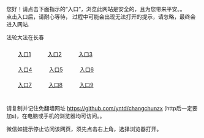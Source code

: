 您好！请点击下面指示的“入口”，浏览此网站是安全的，且为您带来平安。。 <br/>
点击入口后，请耐心等待， 过程中可能会出现无法打开的提示，请忽略，最终会进入网站. </br>

法轮大法在长春<br/>
<div style="padding:10px"><a style="margin:20px" target="_blank" href="https://dgongaxzdcpgr.cloudfront.net/2Qpsp?tnxib" id="ccLink1" rel="nofollow">入口1</a> <a target="_blank" style="margin:20px" href="https://d3rxjmczbc1ygz.cloudfront.net/2Qpsp?qhzagwn" id="ccLink2" rel="nofollow">入口2</a> <a style="margin:20px" target="_blank" href="https://d1tpxua0khqt1l.cloudfront.net/2Qpsp?pvmpkq" id="ccLink3" rel="nofollow">入口3</a></div>

<div style="padding:10px" ><a style="margin:20px" target="_blank" href="https://dgongaxzdcpgr.cloudfront.net/2Qpsp?tnxib" id="ccLink4" rel="nofollow">入口4</a> <a style="margin:20px" href="https://d3rxjmczbc1ygz.cloudfront.net/2Qpsp?qhzagwn" target="_blank" id="ccLink5" rel="nofollow">入口5</a> <a style="margin:20px" href="https://d1tpxua0khqt1l.cloudfront.net/2Qpsp?pvmpkq" target="_blank" id="ccLink6" rel="nofollow">入口6</a></div>

<div style="padding:10px"><a style="margin:20px" target="_blank" href="https://dgongaxzdcpgr.cloudfront.net/2Qpsp?tnxib" id="ccLink7" rel="nofollow">入口7</a> <a style="margin:20px" href="https://d3rxjmczbc1ygz.cloudfront.net/2Qpsp?qhzagwn" target="_blank" id="ccLink8" rel="nofollow">入口8</a> <a style="margin:20px" target="_blank" href="https://d1tpxua0khqt1l.cloudfront.net/2Qpsp?pvmpkq" id="ccLink9" rel="nofollow">入口9</a></div>

<br/>



请复制并记住免翻墙网址 https://github.com/yntd/changchunzx (http后一定要加s)，在电脑或手机的浏览器均可访问。。<br/>

微信如提示停止访问该网页，须先点击右上角，选择浏览器打开。
